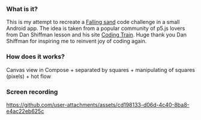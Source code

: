 ### What is it?
This is my attempt to recreate a [Falling sand](https://thecodingtrain.com/challenges/180-falling-sand) code challenge in a small Android app. The idea is taken from a popular community of p5.js lovers from Dan Shiffman lesson and his site [Coding Train](https://thecodingtrain.com/). Huge thank you Dan Shiffman for inspiring me to reinvent joy of coding again.

### How does it works?
Canvas view in Compose + separated by squares + manipulating of squares (pixels) + hot flow

### Screen recording
https://github.com/user-attachments/assets/cd198133-d06d-4c40-8ba8-e4ac22eb625c



